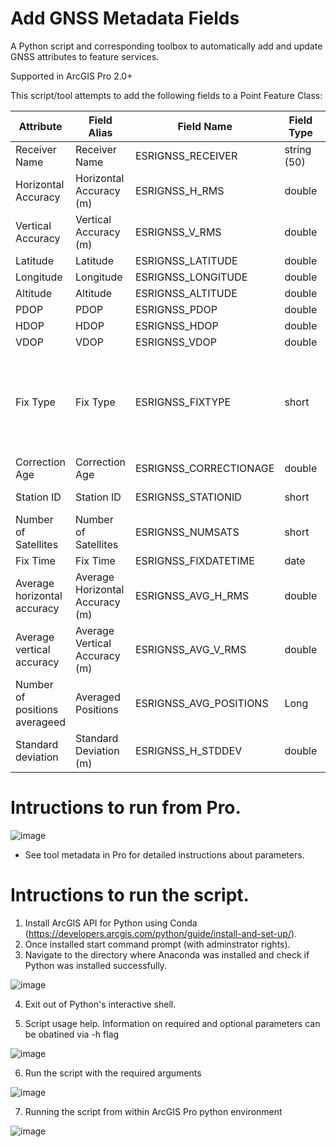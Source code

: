 # Add GNSS Metadata Fields
A Python script and corresponding toolbox to automatically add and update GNSS attributes to feature services.

Supported in ArcGIS Pro 2.0+

This script/tool attempts to add the following fields to a Point Feature Class:

| Attribute            | Field Alias             | Field Name           | Field Type  | Domain               | Notes                                                                                    |
|----------------------|-------------------------|----------------------|-------------|----------------------|------------------------------------------------------------------------------------------|
| Receiver Name        | Receiver Name           | ESRIGNSS_RECEIVER    | string (50) |                      |                                                                                          |
| Horizontal Accuracy  | Horizontal Accuracy (m) | ESRIGNSS_H_RMS       | double      |                      |                                                                                          |
| Vertical Accuracy    | Vertical Accuracy (m)   | ESRIGNSS_V_RMS       | double      |                      |                                                                                          |
| Latitude             | Latitude                | ESRIGNSS_LATITUDE    | double      |                      |                                                                                          |
| Longitude            | Longitude               | ESRIGNSS_LONGITUDE   | double      |                      |                                                                                          |
| Altitude             | Altitude                | ESRIGNSS_ALTITUDE    | double      |                      |                                                                                          |
| PDOP                 | PDOP                    | ESRIGNSS_PDOP        | double      |                      |                                                                                          |
| HDOP                 | HDOP                    | ESRIGNSS_HDOP        | double      |                      |                                                                                          |
| VDOP                 | VDOP                    | ESRIGNSS_VDOP        | double      |                      |                                                                                          |
| Fix Type             | Fix Type                | ESRIGNSS_FIXTYPE     | short       | ESRI_FIX_TYPE_DOMAIN |  0 - Fix not valid; 1 - GPS; 2 - Differential GPS; 4 - RTK Fixed; 5 - RTK Float |
| Correction Age       | Correction Age          | ESRIGNSS_CORRECTIONAGE| double      |                      |                                                                                          |
| Station ID           | Station ID              | ESRIGNSS_STATIONID   | short      | ESRI_STATION_ID_DOMAIN| Range 0-1023                                                                                      |                                             
| Number of Satellites | Number of Satellites    | ESRIGNSS_NUMSATS     | short       | ESRI_NUM_SATS_DOMAIN | Range 0-99                                                                               |
| Fix Time             | Fix Time                | ESRIGNSS_FIXDATETIME | date        |                      | UTC                                                                                      |
| Average horizontal accuracy             | Average Horizontal Accuracy (m)                | ESRIGNSS_AVG_H_RMS | double       |                                                                                                          |
| Average vertical accuracy             | Average Vertical Accuracy (m)              | ESRIGNSS_AVG_V_RMS | double       |                                                                                                      |
| Number of positions averageed            | Averaged Positions                | ESRIGNSS_AVG_POSITIONS | Long       |                                                                                                         |
| Standard deviation           | Standard Deviation (m)                | ESRIGNSS_H_STDDEV | double        |                                                                                                         |


# Intructions to run from Pro. 
![image](https://user-images.githubusercontent.com/26557666/28002606-9442b8aa-64eb-11e7-8974-b44fa513a7a9.png)
* See tool metadata in Pro for detailed instructions about parameters.


# Intructions to run the script.
1. Install ArcGIS API for Python using Conda (https://developers.arcgis.com/python/guide/install-and-set-up/).
2. Once installed start command prompt (with adminstrator rights). 
3. Navigate to the directory where Anaconda was installed and check if Python was installed successfully.

![image](https://cloud.githubusercontent.com/assets/26557666/24469021/ee2dbbee-146e-11e7-8984-00cbf690b5ca.png)

4. Exit out of Python's interactive shell.



5. Script usage help. Information on required and optional parameters can be obatined via -h flag

![image](https://user-images.githubusercontent.com/26557666/27194938-6ad4b2ec-51b9-11e7-9edd-06efea81a3c7.png)



6. Run the script with the required arguments 


![image](https://user-images.githubusercontent.com/26557666/27195140-6a2fb9da-51ba-11e7-84ee-677938c18ac4.png)


7. Running the script from within ArcGIS Pro python environment

![image](https://user-images.githubusercontent.com/26557666/27195041-ed0ad44e-51b9-11e7-82a3-94b07379cd1d.png)





